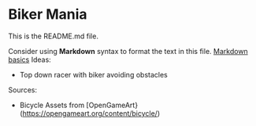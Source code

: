# Biker Mania
This is the README.md file.

Consider using **Markdown** syntax to format the text in this file. [Markdown basics](https://www.markdownguide.org/getting-started/)
Ideas:
- Top down racer with biker avoiding obstacles

Sources:
- Bicycle Assets from [OpenGameArt}(https://opengameart.org/content/bicycle/)
